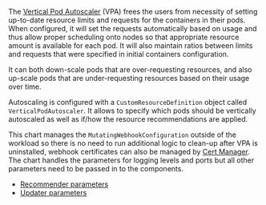 The [Vertical Pod Autoscaler](https://github.com/kubernetes/autoscaler/tree/master/vertical-pod-autoscaler/) (VPA) frees the users from necessity of setting up-to-date resource limits and requests for the containers in their pods. When configured, it will set the requests automatically based on usage and thus allow proper scheduling onto nodes so that appropriate resource amount is available for each pod. It will also maintain ratios between limits and requests that were specified in initial containers configuration.

It can both down-scale pods that are over-requesting resources, and also up-scale pods that are under-requesting resources based on their usage over time.

Autoscaling is configured with a `CustomResourceDefinition` object called `VerticalPodAutoscaler`. It allows to specify which pods should be vertically autoscaled as well as if/how the resource recommendations are applied.

This chart manages the `MutatingWebhookConfiguration` outside of the workload so there is no need to run additional logic to clean-up after VPA is uninstalled, webhook certificates can also be managed by [Cert Manager](https://cert-manager.io/docs/). The chart handles the parameters for logging levels and ports but all other parameters need to be passed in to the components.

- [Recommender parameters](https://github.com/kubernetes/autoscaler/blob/master/vertical-pod-autoscaler/FAQ.md#what-are-the-parameters-to-vpa-recommender)
- [Updater parameters](https://github.com/kubernetes/autoscaler/blob/master/vertical-pod-autoscaler/FAQ.md#what-are-the-parameters-to-vpa-updater)
